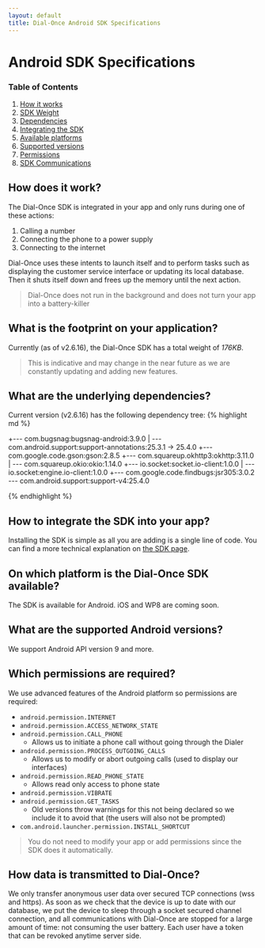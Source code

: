 ```yaml
---
layout: default
title: Dial-Once Android SDK Specifications
---
```


Android SDK Specifications
==========================

### Table of Contents

1.  [How it works](#how-does-it-work)
2.  [SDK Weight](#what-is-the-footprint-on-your-application)
3.  [Dependencies](#what-are-the-underlying-dependencies)
4.  [Integrating the SDK](#how-to-integrate-the-sdk-into-your-app)
5.  [Available platforms](#on-which-platform-is-the-dial-once-sdk-available)
6.  [Supported versions](#what-are-the-supported-android-versions)
7.  [Permissions](#which-permissions-are-required)
8.  [SDK Communications](#how-data-is-transmitted-to-dial-once)

How does it work?
-----------------

The Dial-Once SDK is integrated in your app and only runs during one of these actions:

1.  Calling a number
2.  Connecting the phone to a power supply
3.  Connecting to the internet

Dial-Once uses these intents to launch itself and to perform tasks such as displaying the customer service interface or updating its local database. Then it shuts itself down and frees up the memory until the next action.

> Dial-Once does not run in the background and does not turn your app into a battery-killer

What is the footprint on your application?
------------------------------------------

Currently (as of v2.6.16), the Dial-Once SDK has a total weight of *176KB*.

> This is indicative and may change in the near future as we are constantly updating and adding new features.

What are the underlying dependencies?
------------------------------------------

Current version (v2.6.16) has the following dependency tree:
{% highlight md %}

+--- com.bugsnag:bugsnag-android:3.9.0
|    \--- com.android.support:support-annotations:25.3.1 -> 25.4.0
+--- com.google.code.gson:gson:2.8.5
+--- com.squareup.okhttp3:okhttp:3.11.0
|    \--- com.squareup.okio:okio:1.14.0
+--- io.socket:socket.io-client:1.0.0
|    \--- io.socket:engine.io-client:1.0.0
+--- com.google.code.findbugs:jsr305:3.0.2
\--- com.android.support:support-v4:25.4.0

{% endhighlight %}

How to integrate the SDK into your app?
---------------------------------------

Installing the SDK is simple as all you are adding is a single line of code. You can find a more technical explanation on [the SDK page](/android/howto).

On which platform is the Dial-Once SDK available?
-------------------------------------------------

The SDK is available for Android. iOS and WP8 are coming soon.

What are the supported Android versions?
-------------------------------------------------

We support Android API version 9 and more.

Which permissions are required?
-------------------------------

We use advanced features of the Android platform so permissions are required:

- `android.permission.INTERNET`
- `android.permission.ACCESS_NETWORK_STATE`
- `android.permission.CALL_PHONE`
  - Allows us to initiate a phone call without going through the Dialer
- `android.permission.PROCESS_OUTGOING_CALLS`
  - Allows us to modify or abort outgoing calls (used to display our interfaces)
- `android.permission.READ_PHONE_STATE`
  - Allows read only access to phone state
- `android.permission.VIBRATE`
- `android.permission.GET_TASKS`
  - Old versions throw warnings for this not being declared so we include it to avoid that (the users will also not be prompted)
- `com.android.launcher.permission.INSTALL_SHORTCUT`

> You do not need to modify your app or add permissions since the SDK does it automatically.


How data is transmitted to Dial-Once?
-------------------------------

We only transfer anonymous user data over secured TCP connections (wss and https).
As soon as we check that the device is up to date with our database, we put the device to sleep through a socket secured channel connection, and all communications with Dial-Once are stopped for a large amount of time: not consuming the user battery.
Each user have a token that can be revoked anytime server side.

